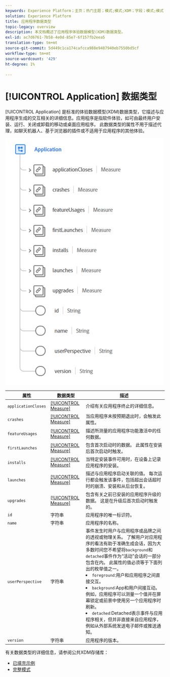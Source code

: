 ```yaml
---
keywords: Experience Platform；主页；热门主题；模式;模式;XDM；字段；模式;模式；应用程序；数据类型；数据类型；
solution: Experience Platform
title: 应用程序数据类型
topic-legacy: overview
description: 本文档概述了应用程序体验数据模型(XDM)数据类型。
exl-id: ac7d6761-7b58-4e0d-85e7-6f157fb2eea5
translation-type: tm+mt
source-git-commit: 5d449c1ca174cafcca988e9487940eb7550bd5cf
workflow-type: tm+mt
source-wordcount: '429'
ht-degree: 1%

---
```


# [!UICONTROL Application] 数据类型

[!UICONTROL Application] 是标准的体验数据模型(XDM)数据类型，它描述与应用程序生成的交互相关的详细信息。应用程序是指软件体验，如可由最终用户安装、运行、关闭或卸载的移动或桌面应用程序。 此数据类型的属性不用于描述代理，如聊天机器人、基于浏览器的插件或不适用于应用程序的其他体验。

<img src="../images/data-types/application.PNG" width="500" /><br />

| 属性 | 数据类型 | 描述 |
| --- | --- | --- |
| `applicationCloses` | [[!UICONTROL Measure]](./measure.md) | 介绍有关应用程序终止的详细信息。 |
| `crashes` | [[!UICONTROL Measure]](./measure.md) | 当应用程序未按预期退出时，会触发此属性。 |
| `featureUsages` | [[!UICONTROL Measure]](./measure.md) | 描述所测量的应用程序功能激活中的任何数据。 |
| `firstLaunches` | [[!UICONTROL Measure]](./measure.md) | 包含首次启动时的数据。 此属性在安装后首次启动时触发。 |
| `installs` | [[!UICONTROL Measure]](./measure.md) | 当特定安装事件可用时，在设备上记录应用程序的安装。 |
| `launches` | [[!UICONTROL Measure]](./measure.md) | 描述与应用程序启动关联的值。 每次运行都会触发该事件，包括超出会话超时时的崩溃、安装和从后台恢复。 |
| `upgrades` | [[!UICONTROL Measure]](./measure.md) | 包含有关之前已安装的应用程序升级的数据。 这是在升级后首次启动时触发的。 |
| `id` | 字符串 | 应用程序的唯一标识符。 |
| `name` | 字符串 | 应用程序的名称。 |
| `userPerspective` | 字符串 | 事件发生时用户与应用程序或品牌之间的透视或物理关系。 了解用户对应用程序的看法有助于准确生成会话，因为大多数时间您不希望将`background`和`detached`事件作为“活动”会话的一部分包含在内。 此属性的值必须等于下面列出的枚举值之一。 <li> `foreground`:用户和应用程序之间直接交互。 </li> <li> `background`:App和用户间接互动。例如，应用程序可以测量一个值并在屏幕锁定或前景中使用另一个应用程序时刷新。  </li> <li> `detached`:Detached表示事件与应用程序相关，但并非直接来自应用程序，例如从外部系统发送电子邮件或推送通知。 |
| `version` | 字符串 | 应用程序的版本。 |

有关数据类型的详细信息，请参阅公共XDM存储库：

* [已填充示例](https://github.com/adobe/xdm/blob/master/components/datatypes/channels/application.example.1.json)
* [完整模式](https://github.com/adobe/xdm/blob/master/components/datatypes/channels/application.schema.json)
